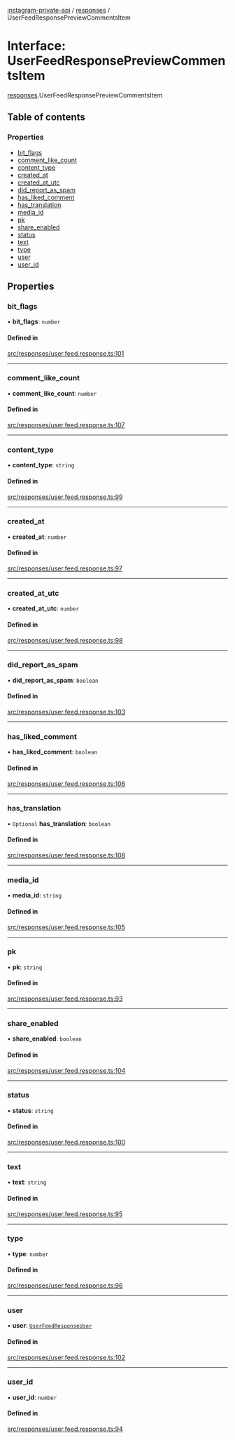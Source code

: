[instagram-private-api](../../README.md) / [responses](../../modules/responses.md) / UserFeedResponsePreviewCommentsItem

# Interface: UserFeedResponsePreviewCommentsItem

[responses](../../modules/responses.md).UserFeedResponsePreviewCommentsItem

## Table of contents

### Properties

- [bit\_flags](UserFeedResponsePreviewCommentsItem.md#bit_flags)
- [comment\_like\_count](UserFeedResponsePreviewCommentsItem.md#comment_like_count)
- [content\_type](UserFeedResponsePreviewCommentsItem.md#content_type)
- [created\_at](UserFeedResponsePreviewCommentsItem.md#created_at)
- [created\_at\_utc](UserFeedResponsePreviewCommentsItem.md#created_at_utc)
- [did\_report\_as\_spam](UserFeedResponsePreviewCommentsItem.md#did_report_as_spam)
- [has\_liked\_comment](UserFeedResponsePreviewCommentsItem.md#has_liked_comment)
- [has\_translation](UserFeedResponsePreviewCommentsItem.md#has_translation)
- [media\_id](UserFeedResponsePreviewCommentsItem.md#media_id)
- [pk](UserFeedResponsePreviewCommentsItem.md#pk)
- [share\_enabled](UserFeedResponsePreviewCommentsItem.md#share_enabled)
- [status](UserFeedResponsePreviewCommentsItem.md#status)
- [text](UserFeedResponsePreviewCommentsItem.md#text)
- [type](UserFeedResponsePreviewCommentsItem.md#type)
- [user](UserFeedResponsePreviewCommentsItem.md#user)
- [user\_id](UserFeedResponsePreviewCommentsItem.md#user_id)

## Properties

### bit\_flags

• **bit\_flags**: `number`

#### Defined in

[src/responses/user.feed.response.ts:101](https://github.com/Nerixyz/instagram-private-api/blob/4971f34/src/responses/user.feed.response.ts#L101)

___

### comment\_like\_count

• **comment\_like\_count**: `number`

#### Defined in

[src/responses/user.feed.response.ts:107](https://github.com/Nerixyz/instagram-private-api/blob/4971f34/src/responses/user.feed.response.ts#L107)

___

### content\_type

• **content\_type**: `string`

#### Defined in

[src/responses/user.feed.response.ts:99](https://github.com/Nerixyz/instagram-private-api/blob/4971f34/src/responses/user.feed.response.ts#L99)

___

### created\_at

• **created\_at**: `number`

#### Defined in

[src/responses/user.feed.response.ts:97](https://github.com/Nerixyz/instagram-private-api/blob/4971f34/src/responses/user.feed.response.ts#L97)

___

### created\_at\_utc

• **created\_at\_utc**: `number`

#### Defined in

[src/responses/user.feed.response.ts:98](https://github.com/Nerixyz/instagram-private-api/blob/4971f34/src/responses/user.feed.response.ts#L98)

___

### did\_report\_as\_spam

• **did\_report\_as\_spam**: `boolean`

#### Defined in

[src/responses/user.feed.response.ts:103](https://github.com/Nerixyz/instagram-private-api/blob/4971f34/src/responses/user.feed.response.ts#L103)

___

### has\_liked\_comment

• **has\_liked\_comment**: `boolean`

#### Defined in

[src/responses/user.feed.response.ts:106](https://github.com/Nerixyz/instagram-private-api/blob/4971f34/src/responses/user.feed.response.ts#L106)

___

### has\_translation

• `Optional` **has\_translation**: `boolean`

#### Defined in

[src/responses/user.feed.response.ts:108](https://github.com/Nerixyz/instagram-private-api/blob/4971f34/src/responses/user.feed.response.ts#L108)

___

### media\_id

• **media\_id**: `string`

#### Defined in

[src/responses/user.feed.response.ts:105](https://github.com/Nerixyz/instagram-private-api/blob/4971f34/src/responses/user.feed.response.ts#L105)

___

### pk

• **pk**: `string`

#### Defined in

[src/responses/user.feed.response.ts:93](https://github.com/Nerixyz/instagram-private-api/blob/4971f34/src/responses/user.feed.response.ts#L93)

___

### share\_enabled

• **share\_enabled**: `boolean`

#### Defined in

[src/responses/user.feed.response.ts:104](https://github.com/Nerixyz/instagram-private-api/blob/4971f34/src/responses/user.feed.response.ts#L104)

___

### status

• **status**: `string`

#### Defined in

[src/responses/user.feed.response.ts:100](https://github.com/Nerixyz/instagram-private-api/blob/4971f34/src/responses/user.feed.response.ts#L100)

___

### text

• **text**: `string`

#### Defined in

[src/responses/user.feed.response.ts:95](https://github.com/Nerixyz/instagram-private-api/blob/4971f34/src/responses/user.feed.response.ts#L95)

___

### type

• **type**: `number`

#### Defined in

[src/responses/user.feed.response.ts:96](https://github.com/Nerixyz/instagram-private-api/blob/4971f34/src/responses/user.feed.response.ts#L96)

___

### user

• **user**: [`UserFeedResponseUser`](UserFeedResponseUser.md)

#### Defined in

[src/responses/user.feed.response.ts:102](https://github.com/Nerixyz/instagram-private-api/blob/4971f34/src/responses/user.feed.response.ts#L102)

___

### user\_id

• **user\_id**: `number`

#### Defined in

[src/responses/user.feed.response.ts:94](https://github.com/Nerixyz/instagram-private-api/blob/4971f34/src/responses/user.feed.response.ts#L94)
